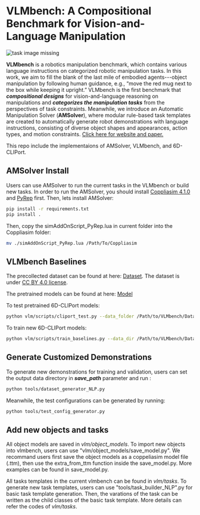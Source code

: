 # VLMbench: A Compositional Benchmark for Vision-and-Language Manipulation

![task image missing](readme_files/teaser.svg)

**VLMbench** is a robotics manipulation benchmark, which contains various language instructions on categorized robotic manipulation tasks. In this work, we aim to fill the blank of the last mile of embodied agents---object manipulation by following human guidance, e.g., “move the red mug next to the box while keeping it upright.” VLMbench is the first benchmark that ***compositional designs*** for vision-and-language reasoning on manipulations and ***categorizes the manipulation tasks*** from the perspectives of task constraints. Meanwhile, we introduce an Automatic Manipulation Solver (**AMSolver**), where modular rule-based task templates are created to automatically generate robot demonstrations with language instructions, consisting of diverse object shapes and appearances, action types, and motion constraints.  [Click here for website and paper.](https://sites.google.com/ucsc.edu/vlmbench/home)

This repo include the implementaions of AMSolver, VLMbench, and 6D-CLIPort.

## AMSolver Install
Users can use AMSolver to run the current tasks in the VLMbench or build new tasks. In order to run the AMSolver, you should install [Coppliasim 4.1.0](https://www.coppeliarobotics.com/previousVersions) and [PyRep](https://github.com/stepjam/PyRep) first. Then, lets install AMSolver:

```bash
pip install -r requirements.txt
pip install .
```

Then, copy the simAddOnScript_PyRep.lua in current folder into the Coppliasim folder:
```bash
mv ./simAddOnScript_PyRep.lua /Path/To/Coppliasim
```
<!-- (meshlab for import new model; copy new simAddOnScript_PyRep.lua to Coppeliasim) -->

<!-- In the vlm folder, we have predefined some task categories and instance tasks for VLMbench. If you want to customize your own task, the scripts in the tools folder can be helpful. -->

## VLMbench Baselines

The precollected dataset can be found at here: [Dataset](https://drive.google.com/drive/folders/1Qx_2_ePIqf_Z6SnpPkocUiPgFeCfePQh?usp=sharing). The dataset is under [CC BY 4.0 license](https://creativecommons.org/licenses/by/4.0/).

The pretrained models can be found at here: [Model](https://drive.google.com/drive/folders/1yFbWhP2iHQvY04q8LNmrpT6_5ctTcZDk?usp=sharing)

To test pretrained 6D-CLIPort models:
```bash
python vlm/scripts/cliport_test.py --data_folder /Path/to/VLMbench/Dataset/test --checkpoints_folder /Path/to/Pretained/Models
```

To train new 6D-CLIPort models:
```bash
python vlm/scripts/train_baselines.py --data_dir /Path/to/VLMbench/Dataset --train_tasks TASK_NEED_TO_TRAIN
```

## Generate Customized Demonstrations

To generate new demonstrations for training and validation, users can set the output data directory in ***save_path*** parameter and run :

```bash
python tools/dataset_generator_NLP.py
```

Meanwhile, the test configurations can be generated by running:
```bash
python tools/test_config_generator.py
```
## Add new objects and tasks
All object models are saved in *vlm/object_models*. To import new objects into vlmbench, users can use "vlm/object_models/save_model.py". We recommand users first save the object models as a coppeliasim model file (.ttm), then use the extra_from_ttm function inside the save_model.py. More examples can be found in save_model.py.

All tasks templates in the current vlmbench can be found in *vlm/tasks*. To generate new task templates, users can use "tools/task_builder_NLP".py for basic task template generation. Then, the varations of the task can be written as the child classes of the basic task template. More details can refer the codes of *vlm/tasks*.